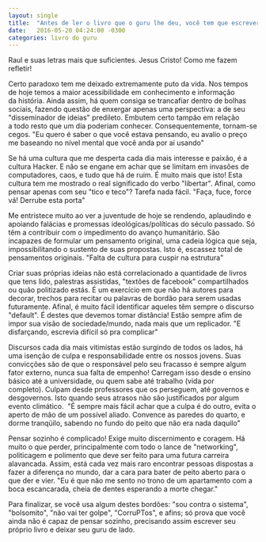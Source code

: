 ```yaml
---
layout: single
title:  "Antes de ler o livro que o guru lhe deu, você tem que escrever o seu"
date:   2016-05-20 04:24:00 -0300
categories: livro do guru
---
```


Raul e suas letras mais que suficientes. Jesus Cristo! Como me fazem refletir!

Certo paradoxo tem me deixado extremamente puto da vida. Nos tempos de hoje temos a maior acessibilidade em conhecimento e informação da história. Ainda assim, há quem consiga se trancafiar dentro de bolhas sociais, fazendo questão de enxergar apenas uma perspectiva: a de seu "disseminador de ideias" predileto. Embutem certo tampão em relação a todo resto que um dia poderiam conhecer. Consequentemente, tornam-se cegos. "Eu quero é saber o que você estava pensando, eu avalio o preço me baseando no nível mental que você anda por aí usando"

Se há uma cultura que me desperta cada dia mais interesse e paixão, é a cultura Hacker. E não se engane em achar que se limitam em invasões de computadores, caos, e tudo que há de ruim. É muito mais que isto! Esta cultura tem me mostrado o real significado do verbo "libertar". Afinal, como pensar apenas com seu "tico e teco"? Tarefa nada fácil. "Faça, fuce, force vá! Derrube esta porta"

Me entristece muito ao ver a juventude de hoje se rendendo, aplaudindo e apoiando falácias e promessas ideológicas/políticas do século passado. Só têm a contribuir com o impedimento do avanço humanitário. São incapazes de formular um pensamento original, uma cadeia lógica que seja, impossibilitando o sustento de suas propostas. Isto é, escassez total de pensamentos originais. "Falta de cultura para cuspir na estrutura"

Criar suas próprias ideias não está correlacionado a quantidade de livros que tens lido, palestras assistidas, "textões de facebook" compartilhados ou quão politizado estás. É um exercício em que não há autores para decorar, trechos para recitar ou palavras de bordão para serem usadas futuramente. Afinal, é muito fácil identificar aqueles têm sempre o discurso "default". É destes que devemos tomar distância! Estão sempre afim de impor sua visão de sociedade/mundo, nada mais que um replicador. "E disfarçando, escrevia difícil só pra complicar"

Discursos cada dia mais vitimistas estão surgindo de todos os lados, há uma isenção de culpa e responsabilidade entre os nossos jovens. Suas convicções são de que o responsável pelo seu fracasso é sempre algum fator externo, nunca sua falta de empenho! Carregam isso desde o ensino básico até a universidade, ou quem sabe até trabalho (vida por completo). Culpam desde professores que os perseguem, até governos e desgovernos. Isto quando seus atrasos não são justificados por algum evento climático.  "É sempre mais fácil achar que a culpa é do outro, evita o aperto de mão de um possível aliado. Convence as paredes do quarto, e dorme tranqüilo, sabendo no fundo do peito que não era nada daquilo"

Pensar sozinho é complicado! Exige muito discernimento e coragem. Há muito o que perder, principalmente com todo o lance de "networking", politicagem e polimento que deve ser feito para uma futura carreira alavancada. Assim, está cada vez mais raro encontrar pessoas dispostas a fazer a diferença no mundo, dar a cara para bater de peito aberto para o que der e vier. "Eu é que não me sento no trono de um apartamento com a boca escancarada, cheia de dentes esperando a morte chegar."

Para finalizar, se você usa algum destes bordões: "sou contra o sistema", "bolsomito", "não vai ter golpe", "CorruPTos", e afins; só prova que você ainda não é capaz de pensar sozinho, precisando assim escrever seu próprio livro e deixar seu guru de lado.